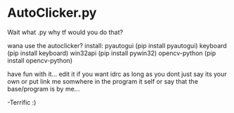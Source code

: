 # AutoClicker.py
Wait what .py why tf would you do that?


wana use the autoclicker?
install: pyautogui (pip install pyautogui)
         keyboard (pip install keyboard)
         win32api (pip install pywin32)
         opencv-python (pip install opencv-python)
        
have fun with it...
edit it if you want idrc as long as you dont just say its your own
or put link me somwhere in the program it self
or say that the base/program is by me...

-Terrific :)
